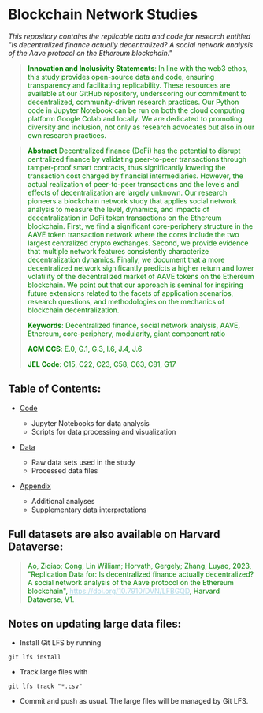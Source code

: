 # Blockchain Network Studies

*This repository contains the replicable data and code for research entitled "Is decentralized finance actually decentralized? A social network analysis of the Aave protocol on the Ethereum blockchain."*

<blockquote style="color: green;">
   <strong>Innovation and Inclusivity Statements</strong>:
   In line with the web3 ethos, this study provides open-source data and code, ensuring transparency and facilitating replicability. These resources are available at our GitHub repository, underscoring our commitment to decentralized, community-driven research practices. Our Python code in Jupyter Notebook can be run on both the cloud computing platform Google Colab and locally. We are dedicated to promoting diversity and inclusion, not only as research advocates but also in our own research practices.</p>
</blockquote>

<blockquote style="color: green;">
   <strong>Abstract</strong>
   Decentralized finance (DeFi) has the potential to disrupt centralized finance by validating peer-to-peer transactions through tamper-proof smart contracts, thus significantly lowering the transaction cost charged by financial intermediaries. However, the actual realization of peer-to-peer transactions and the levels and effects of decentralization are largely unknown. Our research pioneers a blockchain network study that applies social network analysis to measure the level, dynamics, and impacts of decentralization in DeFi token transactions on the Ethereum blockchain. First, we find a significant core-periphery structure in the AAVE token transaction network where the cores include the two largest centralized crypto exchanges. Second, we provide evidence that multiple network features consistently characterize decentralization dynamics. Finally, we document that a more decentralized network significantly predicts a higher return and lower volatility of the decentralized market of AAVE tokens on the Ethereum blockchain. We point out that our approach is seminal for inspiring future extensions related to the facets of application scenarios, research questions, and methodologies on the mechanics of blockchain decentralization. 
   
  <strong>Keywords</strong>: Decentralized finance, social network analysis, AAVE, Ethereum, core-periphery, modularity, giant component ratio
  
  <strong>ACM CCS</strong>: E.0, G.1, G.3,  I.6, J.4, J.6
  
  <strong>JEL Code</strong>: C15, C22, C23, C58, C63, C81, G17
  
</blockquote>

## Table of Contents:

- [Code](https://github.com/Blockchain-Network-Studies/BNS/tree/main/Code)
    - Jupyter Notebooks for data analysis
    - Scripts for data processing and visualization
- [Data](https://github.com/Blockchain-Network-Studies/BNS/tree/main/Data)
    - Raw data sets used in the study
    - Processed data files
 
- [Appendix](https://github.com/Blockchain-Network-Studies/BNS/tree/main/Appendix)
    - Additional analyses
    - Supplementary data interpretations
 
## Full datasets are also available on Harvard Dataverse:

<blockquote style="color: green;">  
Ao, Ziqiao; Cong, Lin William; Horvath, Gergely; Zhang, Luyao, 2023, "Replication Data for: Is decentralized finance actually decentralized? A social network analysis of the Aave protocol on the Ethereum blockchain", <a href="https://doi.org/10.7910/DVN/LFBGQD" style="color:lightblue;">https://doi.org/10.7910/DVN/LFBGQD</a>, Harvard Dataverse, V1.
</blockquote>

## Notes on updating large data files:

- Install Git LFS by running
```
git lfs install
```
- Track large files with 

```
git lfs track "*.csv"
```
- Commit and push as usual. The large files will be managed by Git LFS.

